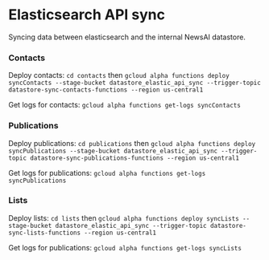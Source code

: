 # Elasticsearch API sync

Syncing data between elasticsearch and the internal NewsAI datastore.

### Contacts

Deploy contacts: `cd contacts` then `gcloud alpha functions deploy syncContacts --stage-bucket datastore_elastic_api_sync --trigger-topic datastore-sync-contacts-functions --region us-central1`

Get logs for contacts: `gcloud alpha functions get-logs syncContacts`

### Publications

Deploy publications: `cd publications` then `gcloud alpha functions deploy syncPublications --stage-bucket datastore_elastic_api_sync --trigger-topic datastore-sync-publications-functions --region us-central1`

Get logs for publications: `gcloud alpha functions get-logs syncPublications`

### Lists

Deploy lists: `cd lists` then `gcloud alpha functions deploy syncLists --stage-bucket datastore_elastic_api_sync --trigger-topic datastore-sync-lists-functions --region us-central1`

Get logs for publications: `gcloud alpha functions get-logs syncLists`
